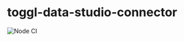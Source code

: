 # toggl-data-studio-connector

![Node CI](https://github.com/omjadas/toggl-data-studio-connector/workflows/Node%20CI/badge.svg)
